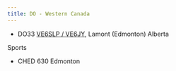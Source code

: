 ```yaml
---
title: DO - Western Canada
---
```

* DO33 [VE6SLP / VE6JY](http://kiwisdr.ve6slp.ca:8173/), Lamont (Edmonton) Alberta

Sports

* CHED 630 Edmonton
